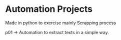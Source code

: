 # Automation Projects
 Made in python to exercise mainly Scrapping process

 p01 -> Automation to extract texts in a simple way.
